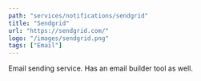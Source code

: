```yaml
---
path: "services/notifications/sendgrid"
title: "Sendgrid"
url: "https://sendgrid.com/"
logo: "/images/sendgrid.png"
tags: ["Email"]
---
```


Email sending service. Has an email builder tool as well.
